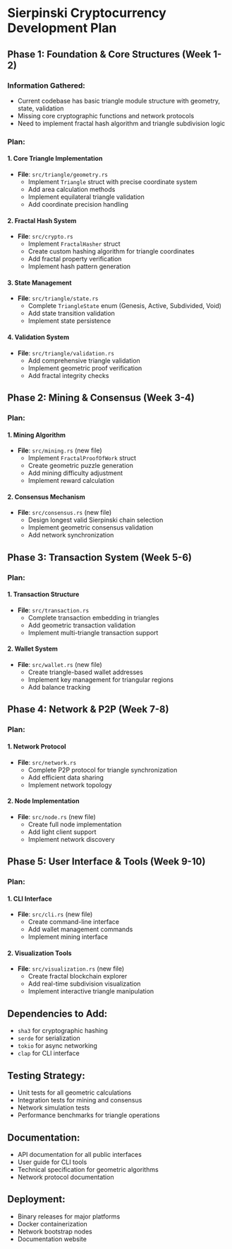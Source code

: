 # Sierpinski Cryptocurrency Development Plan

## Phase 1: Foundation & Core Structures (Week 1-2)

### Information Gathered:
- Current codebase has basic triangle module structure with geometry, state, validation
- Missing core cryptographic functions and network protocols
- Need to implement fractal hash algorithm and triangle subdivision logic

### Plan:

#### 1. Core Triangle Implementation
- **File**: `src/triangle/geometry.rs`
  - Implement `Triangle` struct with precise coordinate system
  - Add area calculation methods
  - Implement equilateral triangle validation
  - Add coordinate precision handling

#### 2. Fractal Hash System
- **File**: `src/crypto.rs`
  - Implement `FractalHasher` struct
  - Create custom hashing algorithm for triangle coordinates
  - Add fractal property verification
  - Implement hash pattern generation

#### 3. State Management
- **File**: `src/triangle/state.rs`
  - Complete `TriangleState` enum (Genesis, Active, Subdivided, Void)
  - Add state transition validation
  - Implement state persistence

#### 4. Validation System
- **File**: `src/triangle/validation.rs`
  - Add comprehensive triangle validation
  - Implement geometric proof verification
  - Add fractal integrity checks

## Phase 2: Mining & Consensus (Week 3-4)

### Plan:

#### 1. Mining Algorithm
- **File**: `src/mining.rs` (new file)
  - Implement `FractalProofOfWork` struct
  - Create geometric puzzle generation
  - Add mining difficulty adjustment
  - Implement reward calculation

#### 2. Consensus Mechanism
- **File**: `src/consensus.rs` (new file)
  - Design longest valid Sierpinski chain selection
  - Implement geometric consensus validation
  - Add network synchronization

## Phase 3: Transaction System (Week 5-6)

### Plan:

#### 1. Transaction Structure
- **File**: `src/transaction.rs`
  - Complete transaction embedding in triangles
  - Add geometric transaction validation
  - Implement multi-triangle transaction support

#### 2. Wallet System
- **File**: `src/wallet.rs` (new file)
  - Create triangle-based wallet addresses
  - Implement key management for triangular regions
  - Add balance tracking

## Phase 4: Network & P2P (Week 7-8)

### Plan:

#### 1. Network Protocol
- **File**: `src/network.rs`
  - Complete P2P protocol for triangle synchronization
  - Add efficient data sharing
  - Implement network topology

#### 2. Node Implementation
- **File**: `src/node.rs` (new file)
  - Create full node implementation
  - Add light client support
  - Implement network discovery

## Phase 5: User Interface & Tools (Week 9-10)

### Plan:

#### 1. CLI Interface
- **File**: `src/cli.rs` (new file)
  - Create command-line interface
  - Add wallet management commands
  - Implement mining interface

#### 2. Visualization Tools
- **File**: `src/visualization.rs` (new file)
  - Create fractal blockchain explorer
  - Add real-time subdivision visualization
  - Implement interactive triangle manipulation

## Dependencies to Add:
- `sha3` for cryptographic hashing
- `serde` for serialization
- `tokio` for async networking
- `clap` for CLI interface

## Testing Strategy:
- Unit tests for all geometric calculations
- Integration tests for mining and consensus
- Network simulation tests
- Performance benchmarks for triangle operations

## Documentation:
- API documentation for all public interfaces
- User guide for CLI tools
- Technical specification for geometric algorithms
- Network protocol documentation

## Deployment:
- Binary releases for major platforms
- Docker containerization
- Network bootstrap nodes
- Documentation website
